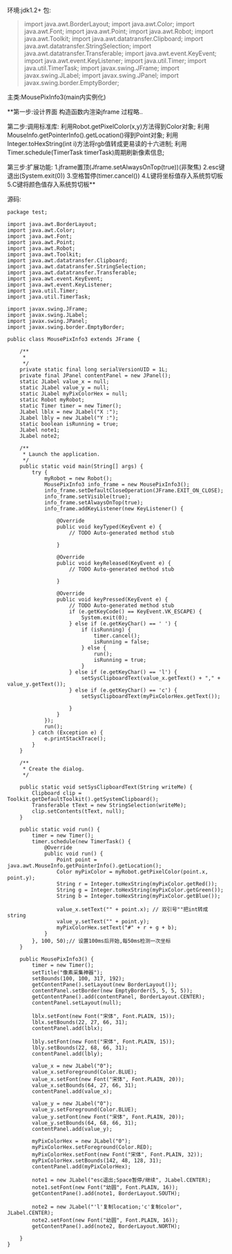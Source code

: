环境:jdk1.2+
包:
>import java.awt.BorderLayout;
import java.awt.Color;
import java.awt.Font;
import java.awt.Point;
import java.awt.Robot;
import java.awt.Toolkit;
import java.awt.datatransfer.Clipboard;
import java.awt.datatransfer.StringSelection;
import java.awt.datatransfer.Transferable;
import java.awt.event.KeyEvent;
import java.awt.event.KeyListener;
import java.util.Timer;
import java.util.TimerTask;
import javax.swing.JFrame;
import javax.swing.JLabel;
import javax.swing.JPanel;
import javax.swing.border.EmptyBorder;

主类:MousePixInfo3(main内实例化)

**第一步:设计界面
构造函数内渲染jframe
过程略..

第二步:调用标准库:
  利用Robot.getPixelColor(x,y)方法得到Color对象;
  利用MouseInfo.getPointerInfo().getLocation()得到Point对象;
  利用Integer.toHexString(int i)方法将rgb值转成更易读的十六进制;
  利用Timer.schedule(TimerTask timerTask)周期刷新像素信息;

第三步:扩展功能:
 1.jframe置顶(Jframe.setAlwaysOnTop(true))(非聚焦)
 2.esc键退出(System.exit(0))
 3.空格暂停(timer.cancel())
 4.L键将坐标值存入系统剪切板
 5.C键将颜色值存入系统剪切板**

源码:
```
package test;

import java.awt.BorderLayout;
import java.awt.Color;
import java.awt.Font;
import java.awt.Point;
import java.awt.Robot;
import java.awt.Toolkit;
import java.awt.datatransfer.Clipboard;
import java.awt.datatransfer.StringSelection;
import java.awt.datatransfer.Transferable;
import java.awt.event.KeyEvent;
import java.awt.event.KeyListener;
import java.util.Timer;
import java.util.TimerTask;

import javax.swing.JFrame;
import javax.swing.JLabel;
import javax.swing.JPanel;
import javax.swing.border.EmptyBorder;

public class MousePixInfo3 extends JFrame {

	/**
	 * 
	 */
	private static final long serialVersionUID = 1L;
	private final JPanel contentPanel = new JPanel();
	static JLabel value_x = null;
	static JLabel value_y = null;
	static JLabel myPixColorHex = null;
	static Robot myRobot;
	static Timer timer = new Timer();
	JLabel lblx = new JLabel("X :");
	JLabel lbly = new JLabel("Y :");
	static boolean isRunning = true;
	JLabel note1;
	JLabel note2;

	/**
	 * Launch the application.
	 */
	public static void main(String[] args) {
		try {
			myRobot = new Robot();
			MousePixInfo3 info_frame = new MousePixInfo3();
			info_frame.setDefaultCloseOperation(JFrame.EXIT_ON_CLOSE);
			info_frame.setVisible(true);
			info_frame.setAlwaysOnTop(true);
			info_frame.addKeyListener(new KeyListener() {

				@Override
				public void keyTyped(KeyEvent e) {
					// TODO Auto-generated method stub

				}

				@Override
				public void keyReleased(KeyEvent e) {
					// TODO Auto-generated method stub

				}

				@Override
				public void keyPressed(KeyEvent e) {
					// TODO Auto-generated method stub
					if (e.getKeyCode() == KeyEvent.VK_ESCAPE) {
						System.exit(0);
					} else if (e.getKeyChar() == ' ') {
						if (isRunning) {
							timer.cancel();
							isRunning = false;
						} else {
							run();
							isRunning = true;
						}
					} else if (e.getKeyChar() == 'l') {
						setSysClipboardText(value_x.getText() + "," + value_y.getText());
					} else if (e.getKeyChar() == 'c') {
						setSysClipboardText(myPixColorHex.getText());

					}
				}
			});
			run();
		} catch (Exception e) {
			e.printStackTrace();
		}
	}

	/**
	 * Create the dialog.
	 */

	public static void setSysClipboardText(String writeMe) {
		Clipboard clip = Toolkit.getDefaultToolkit().getSystemClipboard();
		Transferable tText = new StringSelection(writeMe);
		clip.setContents(tText, null);
	}

	public static void run() {
		timer = new Timer();
		timer.schedule(new TimerTask() {
			@Override
			public void run() {
				Point point = java.awt.MouseInfo.getPointerInfo().getLocation();
				Color myPixColor = myRobot.getPixelColor(point.x, point.y);
				String r = Integer.toHexString(myPixColor.getRed());
				String g = Integer.toHexString(myPixColor.getGreen());
				String b = Integer.toHexString(myPixColor.getBlue());

				value_x.setText("" + point.x); // 双引号""把int转成string
				value_y.setText("" + point.y);
				myPixColorHex.setText("#" + r + g + b);
			}
		}, 100, 50);// 设置100ms后开始,每50ms检测一次坐标
	}

	public MousePixInfo3() {
		timer = new Timer();
		setTitle("像素采集神器");
		setBounds(100, 100, 317, 192);
		getContentPane().setLayout(new BorderLayout());
		contentPanel.setBorder(new EmptyBorder(5, 5, 5, 5));
		getContentPane().add(contentPanel, BorderLayout.CENTER);
		contentPanel.setLayout(null);

		lblx.setFont(new Font("宋体", Font.PLAIN, 15));
		lblx.setBounds(22, 27, 66, 31);
		contentPanel.add(lblx);

		lbly.setFont(new Font("宋体", Font.PLAIN, 15));
		lbly.setBounds(22, 68, 66, 31);
		contentPanel.add(lbly);

		value_x = new JLabel("0");
		value_x.setForeground(Color.BLUE);
		value_x.setFont(new Font("宋体", Font.PLAIN, 20));
		value_x.setBounds(64, 27, 66, 31);
		contentPanel.add(value_x);

		value_y = new JLabel("0");
		value_y.setForeground(Color.BLUE);
		value_y.setFont(new Font("宋体", Font.PLAIN, 20));
		value_y.setBounds(64, 68, 66, 31);
		contentPanel.add(value_y);

		myPixColorHex = new JLabel("0");
		myPixColorHex.setForeground(Color.RED);
		myPixColorHex.setFont(new Font("宋体", Font.PLAIN, 32));
		myPixColorHex.setBounds(142, 48, 128, 31);
		contentPanel.add(myPixColorHex);

		note1 = new JLabel("esc退出;Space暂停/继续", JLabel.CENTER);
		note1.setFont(new Font("幼圆", Font.PLAIN, 16));
		getContentPane().add(note1, BorderLayout.SOUTH);

		note2 = new JLabel("'l'复制location;'c'复制color", JLabel.CENTER);
		note2.setFont(new Font("幼圆", Font.PLAIN, 16));
		getContentPane().add(note2, BorderLayout.NORTH);

	}
}
```